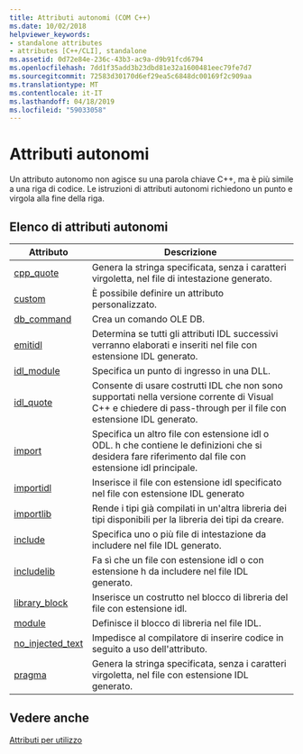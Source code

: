 ```yaml
---
title: Attributi autonomi (COM C++)
ms.date: 10/02/2018
helpviewer_keywords:
- standalone attributes
- attributes [C++/CLI], standalone
ms.assetid: 0d72e84e-236c-43b3-ac9a-d9b91fcd6794
ms.openlocfilehash: 7dd1f35add3b23dbd81e32a1600481eec79fe7d7
ms.sourcegitcommit: 72583d30170d6ef29ea5c6848dc00169f2c909aa
ms.translationtype: MT
ms.contentlocale: it-IT
ms.lasthandoff: 04/18/2019
ms.locfileid: "59033058"
---
```

# <a name="stand-alone-attributes"></a>Attributi autonomi

Un attributo autonomo non agisce su una parola chiave C++, ma è più simile a una riga di codice. Le istruzioni di attributi autonomi richiedono un punto e virgola alla fine della riga.

## <a name="stand-alone-attribute-list"></a>Elenco di attributi autonomi

|Attributo|Descrizione|
|---------------|-----------------|
|[cpp_quote](cpp-quote.md)|Genera la stringa specificata, senza i caratteri virgoletta, nel file di intestazione generato.|
|[custom](custom-cpp.md)|È possibile definire un attributo personalizzato.|
|[db_command](db-command.md)|Crea un comando OLE DB.|
|[emitidl](emitidl.md)|Determina se tutti gli attributi IDL successivi verranno elaborati e inseriti nel file con estensione IDL generato.|
|[idl_module](idl-module.md)|Specifica un punto di ingresso in una DLL.|
|[idl_quote](idl-quote.md)|Consente di usare costrutti IDL che non sono supportati nella versione corrente di Visual C++ e chiedere di pass-through per il file con estensione IDL generato.|
|[import](import.md)|Specifica un altro file con estensione idl o ODL. h che contiene le definizioni che si desidera fare riferimento dal file con estensione idl principale.|
|[importidl](importidl.md)|Inserisce il file con estensione idl specificato nel file con estensione IDL generato|
|[importlib](importlib.md)|Rende i tipi già compilati in un'altra libreria dei tipi disponibili per la libreria dei tipi da creare.|
|[include](include-cpp.md)|Specifica uno o più file di intestazione da includere nel file IDL generato.|
|[includelib](includelib-cpp.md)|Fa sì che un file con estensione idl o con estensione h da includere nel file IDL generato.|
|[library_block](library-block.md)|Inserisce un costrutto nel blocco di libreria del file con estensione idl.|
|[module](module-cpp.md)|Definisce il blocco di libreria nel file IDL.|
|[no_injected_text](no-injected-text.md)|Impedisce al compilatore di inserire codice in seguito a uso dell'attributo.|
|[pragma](pragma.md)|Genera la stringa specificata, senza i caratteri virgoletta, nel file con estensione IDL generato.|

## <a name="see-also"></a>Vedere anche

[Attributi per utilizzo](attributes-by-usage.md)